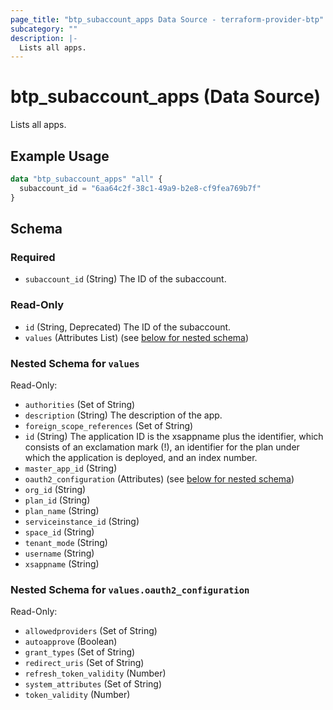 ```yaml
---
page_title: "btp_subaccount_apps Data Source - terraform-provider-btp"
subcategory: ""
description: |-
  Lists all apps.
---
```


# btp_subaccount_apps (Data Source)

Lists all apps.

## Example Usage

```terraform
data "btp_subaccount_apps" "all" {
  subaccount_id = "6aa64c2f-38c1-49a9-b2e8-cf9fea769b7f"
}
```

<!-- schema generated by tfplugindocs -->
## Schema

### Required

- `subaccount_id` (String) The ID of the subaccount.

### Read-Only

- `id` (String, Deprecated) The ID of the subaccount.
- `values` (Attributes List) (see [below for nested schema](#nestedatt--values))

<a id="nestedatt--values"></a>
### Nested Schema for `values`

Read-Only:

- `authorities` (Set of String)
- `description` (String) The description of the app.
- `foreign_scope_references` (Set of String)
- `id` (String) The application ID is the xsappname plus the identifier, which consists of an exclamation mark (!), an identifier for the plan under which the application is deployed, and an index number.
- `master_app_id` (String)
- `oauth2_configuration` (Attributes) (see [below for nested schema](#nestedatt--values--oauth2_configuration))
- `org_id` (String)
- `plan_id` (String)
- `plan_name` (String)
- `serviceinstance_id` (String)
- `space_id` (String)
- `tenant_mode` (String)
- `username` (String)
- `xsappname` (String)

<a id="nestedatt--values--oauth2_configuration"></a>
### Nested Schema for `values.oauth2_configuration`

Read-Only:

- `allowedproviders` (Set of String)
- `autoapprove` (Boolean)
- `grant_types` (Set of String)
- `redirect_uris` (Set of String)
- `refresh_token_validity` (Number)
- `system_attributes` (Set of String)
- `token_validity` (Number)